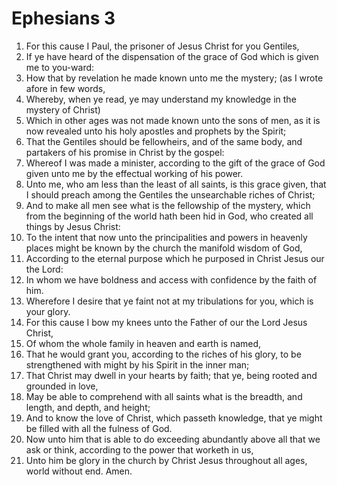﻿# Ephesians 3
1. For this cause I Paul, the prisoner of Jesus Christ for you Gentiles, 
2. If ye have heard of the dispensation of the grace of God which is given me to you-ward: 
3. How that by revelation he made known unto me the mystery; (as I wrote afore in few words, 
4. Whereby, when ye read, ye may understand my knowledge in the mystery of Christ) 
5. Which in other ages was not made known unto the sons of men, as it is now revealed unto his holy apostles and prophets by the Spirit; 
6. That the Gentiles should be fellowheirs, and of the same body, and partakers of his promise in Christ by the gospel: 
7. Whereof I was made a minister, according to the gift of the grace of God given unto me by the effectual working of his power. 
8. Unto me, who am less than the least of all saints, is this grace given, that I should preach among the Gentiles the unsearchable riches of Christ; 
9. And to make all men see what is the fellowship of the mystery, which from the beginning of the world hath been hid in God, who created all things by Jesus Christ: 
10. To the intent that now unto the principalities and powers in heavenly places might be known by the church the manifold wisdom of God, 
11. According to the eternal purpose which he purposed in Christ Jesus our the Lord: 
12. In whom we have boldness and access with confidence by the faith of him. 
13. Wherefore I desire that ye faint not at my tribulations for you, which is your glory. 
14. For this cause I bow my knees unto the Father of our the Lord Jesus Christ, 
15. Of whom the whole family in heaven and earth is named, 
16. That he would grant you, according to the riches of his glory, to be strengthened with might by his Spirit in the inner man; 
17. That Christ may dwell in your hearts by faith; that ye, being rooted and grounded in love, 
18. May be able to comprehend with all saints what is the breadth, and length, and depth, and height; 
19. And to know the love of Christ, which passeth knowledge, that ye might be filled with all the fulness of God. 
20. Now unto him that is able to do exceeding abundantly above all that we ask or think, according to the power that worketh in us, 
21. Unto him be glory in the church by Christ Jesus throughout all ages, world without end. Amen. 
